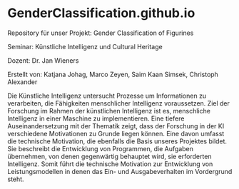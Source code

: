 # GenderClassification.github.io
Repository für unser Projekt: Gender Classification of Figurines 

Seminar: Künstliche Intelligenz und Cultural Heritage 

Dozent: Dr. Jan Wieners

Erstellt von: Katjana Johag, Marco Zeyen, Saim Kaan Simsek, Christoph Alexander


Die Künstliche Intelligenz untersucht Prozesse um Informationen zu verarbeiten, die Fähigkeiten menschlicher Intelligenz voraussetzen. Ziel der Forschung im Rahmen der künstlichen Intelligenz ist es, menschliche Intelligenz in einer Maschine zu implementieren. 
Eine tiefere Auseinandersetzung mit der Thematik zeigt, dass der Forschung in der KI verschiedene Motivationen zu Grunde liegen können. Eine davon umfasst die technische Motivation, die ebenfalls die Basis unseres Projektes bildet. Sie beschreibt die Entwicklung von Programmen, die Aufgaben übernehmen, von denen gegenwärtig behauptet wird, sie erforderten Intelligenz.
Somit führt die technische Motivation zur Entwicklung von Leistungsmodellen in denen das Ein- und Ausgabeverhalten im Vordergrund  steht.
